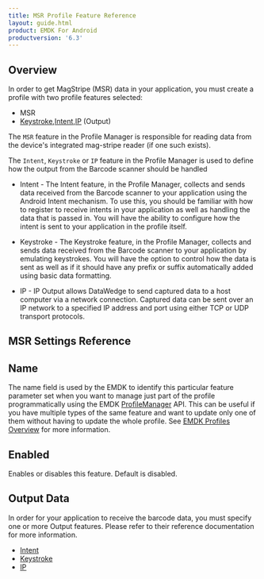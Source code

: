 ```yaml
---
title: MSR Profile Feature Reference
layout: guide.html
product: EMDK For Android
productversion: '6.3'
---
```


## Overview
In order to get MagStripe (MSR) data in your application, you must create a profile with two profile features selected:

* MSR
* [Keystroke](/emdk-for-android/6-3/guide/profiles/profilekeystroke),[Intent](/emdk-for-android/6-3/guide/profiles/profileintent),[IP](/emdk-for-android/6-3/guide/profiles/profileIP) (Output)

The `MSR` feature in the Profile Manager is responsible for reading data from the device's integrated mag-stripe reader (if one such exists).

The `Intent`, `Keystroke` or `IP` feature in the Profile Manager is used to define how the output from the Barcode scanner should be handled

* Intent - The Intent feature, in the Profile Manager, collects and sends data received from the Barcode scanner to your application using the Android Intent mechanism. To use this, you should be familiar with how to register to receive intents in your application as well as handling the data that is passed in. You will have the ability to configure how the intent is sent to your application in the profile itself.

* Keystroke - The Keystroke feature, in the Profile Manager, collects and sends data received from the Barcode scanner to your application by emulating keystrokes. You will have the option to control how the data is sent as well as if it should have any prefix or suffix automatically added using basic data formatting.

* IP - IP Output allows DataWedge to send captured data to a host computer via a network connection. Captured data can be sent over an IP network to a specified IP address and port using either TCP or UDP transport protocols.

## MSR Settings Reference

## Name
The name field is used by the EMDK to identify this particular feature parameter set when you want to manage just part of the profile programmatically using the EMDK [ProfileManager](/emdk-for-android/6-3/api/ProfileManager) API. This can be useful if you have multiple types of the same feature and want to update only one of them without having to update the whole profile. See [EMDK Profiles Overview](/emdk-for-android/6-3/guide/profile-manager) for more information.

## Enabled
Enables or disables this feature. Default is disabled.

## Output Data
In order for your application to receive the barcode data, you must specify one or more Output features. Please  refer to their reference documentation for more information.

* [Intent](/emdk-for-android/6-3/guide/profiles/profileintent) 
* [Keystroke](/emdk-for-android/6-3/guide/profiles/profilekeystroke)
* [IP](/emdk-for-android/6-3/guide/profiles/profileIP)


















